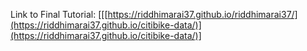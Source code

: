 
Link to Final Tutorial:
[[[https://riddhimarai37.github.io/riddhimarai37/](https://riddhimarai37.github.io/citibike-data/)](https://riddhimarai37.github.io/citibike-data/)]
